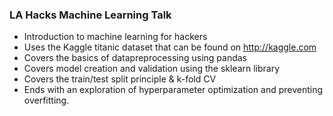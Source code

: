 ### LA Hacks Machine Learning Talk 
- Introduction to machine learning for hackers
- Uses the Kaggle titanic dataset that can be found on http://kaggle.com
- Covers the basics of datapreprocessing using pandas
- Covers model creation and validation using the sklearn library
- Covers the train/test split principle & k-fold CV
- Ends with an exploration of hyperparameter optimization and preventing overfitting. 
